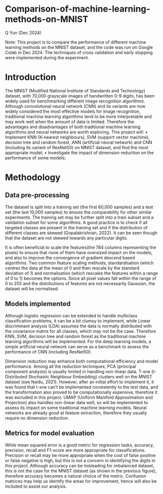 # Comparison-of-machine-learning-methods-on-MNIST
Q Yun (Dec 2024)

Note: This project is to compare the performance of different machine learning methods on the MNIST dataset, and the code was run on Google Colab in Dec 2024. The techniques of cross validation and early stopping were implemented during the experiment.

# Introduction
The MNIST (Modified National Institute of Standards and Technology) dataset, with 70,000 grayscale images of handwritten 0-9 digits,  has been widely used for benchmarking different image recognition algorithms. Although convolutional neural network (CNN) and its variants are now widely considered the most effective models for image recognition, traditional machine learning algorithms tend to be more interpretable and may work well when the amount of data is limited. Therefore the advantages and disadvantages of both traditional machine learning algorithms and neural networks are worth exploring. This project will:
•	Implement KNN (K-nearest neighbours), SVM (support vector machine), decision tree and random forest, ANN (artificial neural network) and CNN (including its variant of ResNet50) on MNIST dataset, and find the most appropriate model;
•	Investigate the impact of dimension reduction on the performance of  some models;

# Methodology
## Data pre-processing
The dataset is split into a training set (the first 60,000 samples) and a test set (the last 10,000 samples) to ensure the comparability for other similar experiments. The training set may be further split into a train subset and a validation subset for some algorithms. A good practice is to check if all targeted classes are present in the training set and if the distribution of different classes are skewed (Gopalakrishnan, 2022). It can be seen though that the dataset are not skewed towards any particular digits.

It is often beneficial to scale the features(the 784 columns representing the pixels) to ensure that none of them have oversized impact on the models, and also to improve the convergence of gradient descend based algorithms. Two common feature scaling methods, standardisation (which centres the data at the mean of 0 and then rescale by the standard deviation of 1) and normalisation (which rescales the features within a range of 0 to 1) becomes the options. Since all pixel values fall within the range of 0 to 255 and the distributions of features are not necessarily Gaussian, the dataset will be normalised.

## Models implemented
Although logistic regression can be extended to handle multiclass classification problems, it can be a bit clumsy to implement, while Linear discriminant analysis (LDA) assumes the data is normally distributed with the covariance matrix for all classes, which may not be the case. Therefore KNN, SVM, decision tree and random forest as the traditional machine learning algorithms will be implemented. For the deep learning models, a simple artificial neural network can serve as a benchmark to assess the performance of CNN (including ResNet50).

Dimension reduction may enhance both computational efficiency and model performance. Among all the reduction techniques, PCA (principal component analysis) is usually limited in handling non-linear data. T-sne (t-Distributed Stochastic Neighbour Embedding) clusters well on the MNIST dataset (see Naidu, 2021). However, after an initial effort to implement it, it was found that t-sne can’t be implemented consistently to the test data, and the transformation also proved to be computationally expensive, therefore it was excluded in this project. UMAP (Uniform Manifold Approximation and Projection) also handles non-linear data well, so will be implemented to assess its impact on some traditional machine learning models. Neural networks are already good at feature extraction, therefore they usually require no dimension reduction.

## Metrics for model evaluation
While mean squared error is a good metric for regression tasks, accuracy, precision, recall and F1-score are more appropriate for classifications. Precision or recall may be more appropriate when the cost of false positive or false negative is high, but this is not a concern in identifying the digits in this project. Although accuracy can be misleading for imbalanced dataset, this is not the case for the MNIST dataset (as shown in the previous figure), therefore accuracy becomes a natural choice of the metric. Confusion matrices may help us identify the areas for improvement, hence will also be included to assist our analysis.
